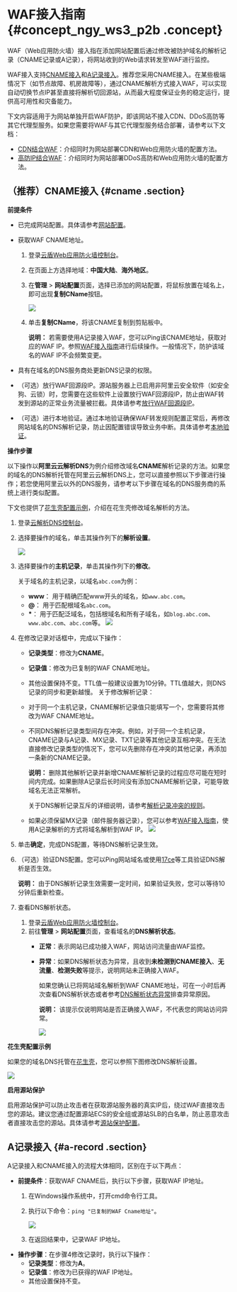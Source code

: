# WAF接入指南 {#concept_ngy_ws3_p2b .concept}

WAF（Web应用防火墙）接入指在添加网站配置后通过修改被防护域名的解析记录（CNAME记录或A记录），将网站收到的Web请求转发至WAF进行监控。

WAF接入支持[CNAME接入](#)和[A记录接入](#)。推荐您采用CNAME接入。在某些极端情况下（如节点故障、机房故障等），通过CNAME解析方式接入WAF，可以实现自动切换节点IP甚至直接将解析切回源站，从而最大程度保证业务的稳定运行，提供高可用性和灾备能力。

下文内容适用于为网站单独开启WAF防护，即该网站不接入CDN、DDoS高防等其它代理型服务。如果您需要将WAF与其它代理型服务结合部署，请参考以下文档：

-   [CDN结合WAF](cn.zh-CN/用户指南/接入WAF/CDN结合WAF.md#)：介绍同时为网站部署CDN和Web应用防火墙的配置方法。
-   [高防IP结合WAF](cn.zh-CN/用户指南/接入WAF/高防IP结合WAF.md#)：介绍同时为网站部署DDoS高防和Web应用防火墙的配置方法。

## （推荐）CNAME接入 {#cname .section}

**前提条件**

-   已完成网站配置。具体请参考[网站配置](cn.zh-CN/用户指南/接入WAF/网站配置.md#)。
-   获取WAF CNAME地址。
    1.  登录[云盾Web应用防火墙控制台](https://yundun.console.aliyun.com/?p=waf)。
    2.  在页面上方选择地域：**中国大陆**、**海外地区**。
    3.  在**管理** \> **网站配置**页面，选择已添加的网站配置，将鼠标放置在域名上，即可出现**复制CName**按钮。

        ![](http://static-aliyun-doc.oss-cn-hangzhou.aliyuncs.com/assets/img/15546/15438227257565_zh-CN.png)

    4.  单击**复制CName**，将该CNAME复制到剪贴板中。

        **说明：** 若需要使用A记录接入WAF，您可以Ping该CNAME地址，获取对应的WAF IP。参照[WAF接入指南](../cn.zh-CN/用户指南/接入WAF/WAF接入指南.md#)进行后续操作。一般情况下，防护该域名的WAF IP不会频繁变更。

-   具有在域名的DNS服务商处更新DNS记录的权限。
-   （可选）放行WAF回源段IP。源站服务器上已启用非阿里云安全软件（如安全狗、云锁）时，您需要在这些软件上设置放行WAF回源段IP，防止由WAF转发到源站的正常业务流量被拦截。具体请参考[放行WAF回源段IP](../cn.zh-CN/用户指南/放行WAF回源IP段.md#)。
-   （可选）进行本地验证。通过本地验证确保WAF转发规则配置正常后，再修改网站域名的DNS解析记录，防止因配置错误导致业务中断。具体请参考[本地验证](../cn.zh-CN/用户指南/本地验证.md#)。

**操作步骤**

以下操作以**阿里云云解析DNS**为例介绍修改域名**CNAME**解析记录的方法。如果您的域名的DNS解析托管在阿里云云解析DNS上，您可以直接参照以下步骤进行操作；若您使用阿里云以外的DNS服务，请参考以下步骤在域名的DNS服务商的系统上进行类似配置。

下文也提供了[花生壳配置示例](#)，介绍在花生壳修改域名解析的方法。

1.  登录[云解析DNS控制台](https://dns.console.aliyun.com/#/dns/domainList)。
2.  选择要操作的域名，单击其操作列下的**解析设置**。

    ![](http://static-aliyun-doc.oss-cn-hangzhou.aliyuncs.com/assets/img/15549/15438227257588_zh-CN.jpg)

3.  选择要操作的**主机记录**，单击其操作列下的**修改**。

    关于域名的主机记录，以域名`abc.com`为例：

    -   **www**： 用于精确匹配www开头的域名，如`www.abc.com`。
    -   **@**： 用于匹配根域名`abc.com`。
    -   **\***： 用于匹配泛域名，包括根域名和所有子域名，如`blog.abc.com`、`www.abc.com`、`abc.com`等。
    ![](http://static-aliyun-doc.oss-cn-hangzhou.aliyuncs.com/assets/img/15549/15438227257589_zh-CN.jpg)

4.  在修改记录对话框中，完成以下操作：

    -   **记录类型**：修改为**CNAME**。
    -   **记录值**：修改为已复制的WAF CNAME地址。
    -   其他设置保持不变。TTL值一般建议设置为10分钟。TTL值越大，则DNS记录的同步和更新越慢。
    关于修改解析记录：

    -   对于同一个主机记录，CNAME解析记录值只能填写一个，您需要将其修改为WAF CNAME地址。
    -   不同DNS解析记录类型间存在冲突。例如，对于同一个主机记录，CNAME记录与A记录、MX记录、TXT记录等其他记录互相冲突。在无法直接修改记录类型的情况下，您可以先删除存在冲突的其他记录，再添加一条新的CNAME记录。

        **说明：** 删除其他解析记录并新增CNAME解析记录的过程应尽可能在短时间内完成。如果删除A记录后长时间没有添加CNAME解析记录，可能导致域名无法正常解析。

        关于DNS解析记录互斥的详细说明，请参考[解析记录冲突的规则](https://help.aliyun.com/document_detail/39787.html)。

    -   如果必须保留MX记录（邮件服务器记录），您可以参考[WAF接入指南](../cn.zh-CN/用户指南/接入WAF/WAF接入指南.md#)，使用A记录解析的方式将域名解析到WAF IP。
    ![](http://static-aliyun-doc.oss-cn-hangzhou.aliyuncs.com/assets/img/15549/15438227267590_zh-CN.jpg)

5.  单击**确定**，完成DNS配置，等待DNS解析记录生效。
6.  （可选）验证DNS配置。您可以Ping网站域名或使用[17ce](https://www.17ce.com/)等工具验证DNS解析是否生效。

    **说明：** 由于DNS解析记录生效需要一定时间，如果验证失败，您可以等待10分钟后重新检查。

7.  查看DNS解析状态。
    1.  登录[云盾Web应用防火墙控制台](https://yundun.console.aliyun.com/?p=waf)。
    2.  前往**管理** \> **网站配置**页面，查看域名的**DNS解析状态**。
        -   **正常**：表示网站已成功接入WAF，网站访问流量由WAF监控。
        -   **异常**：如果DNS解析状态为异常，且收到**未检测到CNAME接入**、**无流量**、**检测失败**等提示，说明网站未正确接入WAF。

            如果您确认已将网站域名解析到WAF CNAME地址，可在一小时后再次查看DNS解析状态或者参考[DNS解析状态异常](../cn.zh-CN/常见问题/DNS解析状态异常说明.md#)排查异常原因。

            **说明：** 该提示仅说明网站是否正确接入WAF，不代表您的网站访问异常。

            ![](http://static-aliyun-doc.oss-cn-hangzhou.aliyuncs.com/assets/img/15553/15411313787685_zh-CN.jpg)


**花生壳配置示例**

如果您的域名DNS托管在[花生壳](https://www.oray.com/)，您可以参照下图修改DNS解析设置。

![](http://static-aliyun-doc.oss-cn-hangzhou.aliyuncs.com/assets/img/15553/154382272632207_zh-CN.jpg)

**启用源站保护**

启用源站保护可以防止攻击者在获取源站服务器的真实IP后，绕过WAF直接攻击您的源站。建议您通过配置源站ECS的安全组或源站SLB的白名单，防止恶意攻击者直接攻击您的源站。具体请参考[源站保护配置](../cn.zh-CN/最佳实践/源站保护.md#)。

## A记录接入 {#a-record .section}

A记录接入和CNAME接入的流程大体相同，区别在于以下两点：

-   **前提条件**：获取WAF CNAME后，执行以下步骤，获取WAF IP地址。
    1.  在Windows操作系统中，打开cmd命令行工具。
    2.  执行以下命令：`ping "已复制的WAF Cname地址"`。

        ![](http://static-aliyun-doc.oss-cn-hangzhou.aliyuncs.com/assets/img/15553/154382272632229_zh-CN.png)

    3.  在返回结果中，记录WAF IP地址。
-   **操作步骤**：在步骤4修改记录时，执行以下操作：
    -   **记录类型**：修改为**A**。
    -   **记录值**：修改为已获得的WAF IP地址。
    -   其他设置保持不变。

